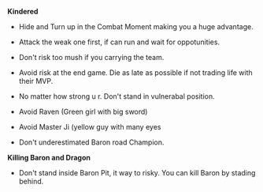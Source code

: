 **Kindered**
+ Hide and Turn up in the Combat Moment making you a huge advantage.
+ Attack the weak one first, if can run and wait for oppotunities.
+ Don't risk too mush if you carrying the team.
+ Avoid risk at the end game. Die as late as possible if not trading life with their MVP.
+ No matter how strong u r. Don't stand in vulnerabal position.
 
+ Avoid Raven (Green girl with big sword)
+ Avoid Master Ji (yellow guy with many eyes
+ Don't underestimated Baron road Champion.


**Killing Baron and Dragon**
+ Don't stand inside Baron Pit, it way to risky. You can kill Baron by stading behind. 

